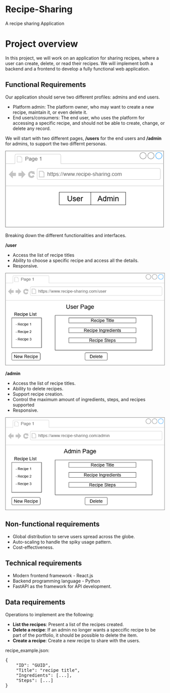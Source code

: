 # Recipe-Sharing
A recipe sharing Application

# Project overview
In this project, we will work on an application for sharing recipes, where a user can create, delete, or
read their recipes. We will implement both a backend and a frontend to develop a fully
functional web application.

## Functional Requirements
Our application should serve two different profiles: admins and end users.
 - Platform admin: The platform owner, who may want to create a new recipe, maintain it, or even delete it.
 - End users/consumers: The end user, who uses the platform for accessing a specific recipe, and should not be able to create, change, or delete any record.

 We will start with two different pages, **/users** for the end users and **/admin** for admins, to support the two differnt personas.

 ![Initial Page](images/initial.png)

 Breaking down the different functionalities and interfaces.

**/user**

- Access the list of recipe titles
- Ability to choose a specific recipe and access all the details.
- Responsive.

![User](images/user%20setup.drawio.png)

**/admin**

- Access the list of recipe titles.
- Ability to delete recipes.
- Support recipe creation.
- Control the maximum amount of ingredients, steps, and recipes supported
- Responsive.

![Admin](images/admin%20setup.drawio.png)

## Non-functional requirements

- Global distribution to serve users spread across the globe.
- Auto-scaling to handle the spiky usage pattern.
- Cost-effectiveness.

## Technical requirements

- Modern frontend framework - React.js
- Backend programming language - Python
- FastAPI as the framework for API development.

## Data requirements

Operations to implement are the following:

- **List the recipes**: Present a list of the recipes created.
- **Delete a recipe**: If an admin no longer wants a speccific recipe to be part of the portfolio, it should be possible to delete the item.
- **Create a recipe**: Create a new recipe to share with the users.

recipe_example.json:
<pre>
{
    "ID": "GUID",
    "Title": "recipe title",
    "Ingredients": [...],
    "Steps": [...]
}
</pre>